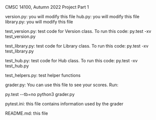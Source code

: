 CMSC 14100, Autumn 2022
Project Part 1

version.py: you will modify this file
hub.py: you will modify this file
library.py: you will modify this file

test_version.py: test code for Version class. To run this code:
   py.test -xv test_version.py
   
test_library.py: test code for Library class. To run this code:
   py.test -xv test_library.py

test_hub.py: test code for Hub class. To run this code:
   py.test -xv test_hub.py

test_helpers.py: test helper functions

grader.py: You can use this file to see your scores.  Run:

   py.test --tb=no
   python3 grader.py

pytest.ini: this file contains information used by the grader

README.md: this file

